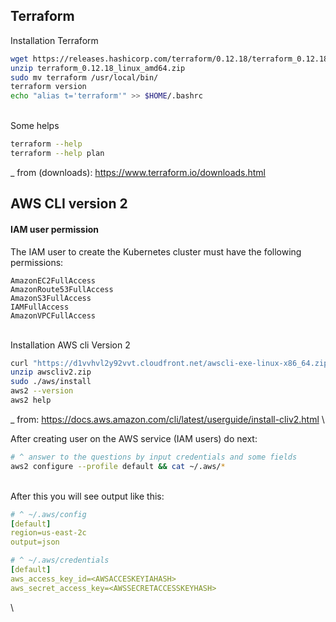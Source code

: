 ## Terraform
Installation Terraform
~~~sh
wget https://releases.hashicorp.com/terraform/0.12.18/terraform_0.12.18_linux_amd64.zip
unzip terraform_0.12.18_linux_amd64.zip
sudo mv terraform /usr/local/bin/
terraform version
echo "alias t='terraform'" >> $HOME/.bashrc
~~~
\
Some helps
~~~sh
terraform --help
terraform --help plan
~~~
_ from (downloads): https://www.terraform.io/downloads.html

## AWS CLI version 2
#### IAM user permission
The IAM user to create the Kubernetes cluster must have the following permissions:
~~~lst
AmazonEC2FullAccess
AmazonRoute53FullAccess
AmazonS3FullAccess
IAMFullAccess
AmazonVPCFullAccess
~~~
\
Installation AWS cli Version 2
~~~sh
curl "https://d1vvhvl2y92vvt.cloudfront.net/awscli-exe-linux-x86_64.zip" -o "awscliv2.zip"
unzip awscliv2.zip
sudo ./aws/install
aws2 --version
aws2 help
~~~
_ from: https://docs.aws.amazon.com/cli/latest/userguide/install-cliv2.html
\

After creating user on the AWS service (IAM users) do next:
~~~sh
# ^ answer to the questions by input credentials and some fields 
aws2 configure --profile default && cat ~/.aws/*
~~~
\
After this you will see output like this:
~~~yml
# ^ ~/.aws/config
[default]
region=us-east-2c
output=json

# ^ ~/.aws/credentials
[default]
aws_access_key_id=<AWSACCESKEYIAHASH>
aws_secret_access_key=<AWSSECRETACCESSKEYHASH>
~~~
\



